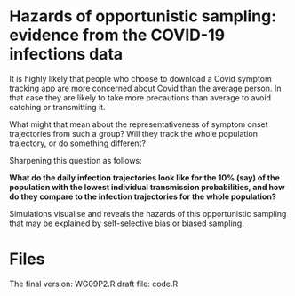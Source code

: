 # Hazards of opportunistic sampling: evidence from the COVID-19 infections data

It is highly likely that people who choose to download a Covid symptom tracking app are more concerned about Covid than the average person. In that case they are likely to take more precautions than average to avoid catching or transmitting it. 

What might that mean about the representativeness of symptom onset trajectories from such a group? Will they track the whole population trajectory, or do something different? 

Sharpening this question as follows: 

**What do the daily infection trajectories look like for the 10% (say) of the population with the lowest individual transmission probabilities, and how do they compare to the infection trajectories for the whole population?**

Simulations visualise and reveals the hazards of this opportunistic sampling that may be explained by self-selective bias or biased sampling.

# Files
The final version: WG09P2.R 
draft file: code.R
